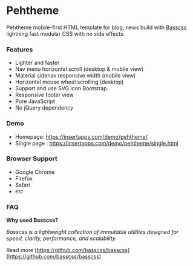 # Pehtheme
Pehtheme mobile-first HTML template for blog, news build with [Basscss](https://basscss.com/) lightning fast modular CSS with no side effects.

### Features

- Lighter and faster
- Nav menu horizontal scroll (desktop & mobile view) 
- Material sidenav responsive width (mobile view) 
- Horizontal mouse wheel scrolling (desktop) 
- Support and use SVG icon Bootstrap.
- Responsive footer view
- Pure JavaScript
- No jQuery dependency 

### Demo

- Homepage: https://insertapps.com/demo/pehtheme/
- Single page : https://insertapps.com/demo/pehtheme/single.html

### Browser Support

- Google Chrome
- Firefox
- Safari
- etc

### FAQ

**Why used Basscss?**

_Basscss is a lightweight collection of immutable utilities designed for speed, clarity, performance, and scalability._

Read more [https://github.com/basscss/basscss](https://github.com/basscss/basscss)
